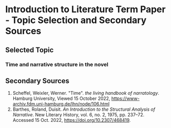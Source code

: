 # Introduction to Literature Term Paper - Topic Selection and Secondary Sources



## Selected Topic

###  Time and narrative structure in the novel 





## Secondary Sources

1. Scheffel, Weixler, Werner. "Time". *the living handbook of narratology*. Hamburg University, Viewed 15 October 2022, https://www-archiv.fdm.uni-hamburg.de/lhn/node/106.html
2. Barthes, Roland, Duisit. *An Introduction to the Structural Analysis of Narrative*. New Literary History, vol. 6, no. 2, 1975, pp. 237–72. Accessed 15 Oct. 2022, https://doi.org/10.2307/468419. 